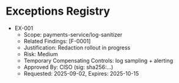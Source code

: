 # Exceptions Registry

- EX-001
  - Scope: payments-service/log-sanitizer
  - Related Findings: [F-0001]
  - Justification: Redaction rollout in progress
  - Risk: Medium
  - Temporary Compensating Controls: log sampling + alerting
  - Approved By: CISO (sig: sha256:...)
  - Requested: 2025-09-02, Expires: 2025-10-15
